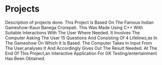 # Projects
Description of projects done.
This Project Is Based On The Famous Indian Gameshow-Kaun Banega Crorepati. This Was Made Using C++ With Suitable Interactions With The User Where Needed. It Involves The Computer Asking The User 15 Questions And Consisting Of 4 Lifelines,as In The Gameshow On Which It Is Based. The Computer Takes In Input From The User,analyses It And Accordingly Gives Out The Result Needed. At The End Of This Project,an Interactive Application For GK Testing/entertainment Has Been Obtained.
